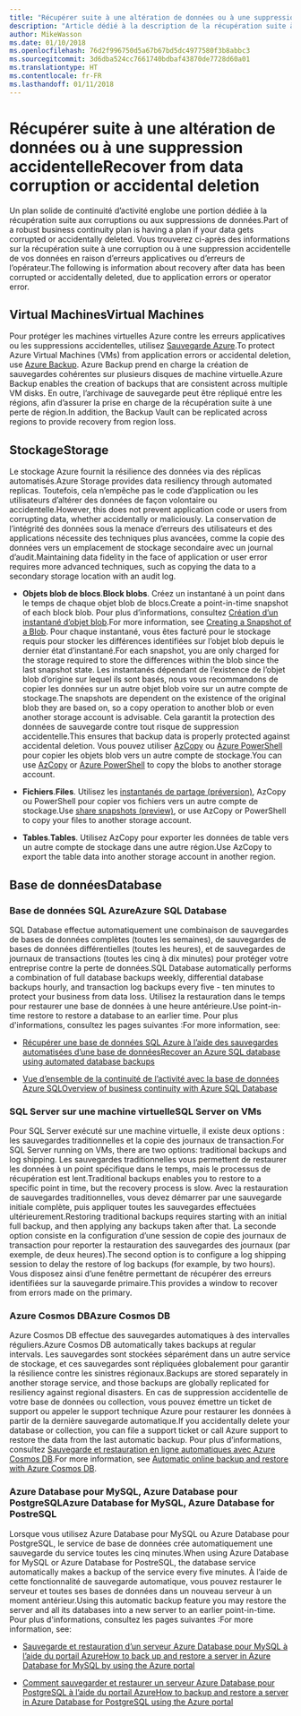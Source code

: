 ```yaml
---
title: "Récupérer suite à une altération de données ou à une suppression accidentelle"
description: "Article dédié à la description de la récupération suite à une corruption de données ou à une suppression accidentelle de données et à la conception d’applications résilientes, hautement disponibles et tolérantes aux pannes, ainsi qu’à la planification de la récupération d’urgence"
author: MikeWasson
ms.date: 01/10/2018
ms.openlocfilehash: 76d2f996750d5a67b67bd5dc4977580f3b8abbc3
ms.sourcegitcommit: 3d6dba524cc7661740bdbaf43870de7728d60a01
ms.translationtype: HT
ms.contentlocale: fr-FR
ms.lasthandoff: 01/11/2018
---
```

# <a name="recover-from-data-corruption-or-accidental-deletion"></a><span data-ttu-id="fac87-103">Récupérer suite à une altération de données ou à une suppression accidentelle</span><span class="sxs-lookup"><span data-stu-id="fac87-103">Recover from data corruption or accidental deletion</span></span> 

<span data-ttu-id="fac87-104">Un plan solide de continuité d’activité englobe une portion dédiée à la récupération suite aux corruptions ou aux suppressions de données.</span><span class="sxs-lookup"><span data-stu-id="fac87-104">Part of a robust business continuity plan is having a plan if your data gets corrupted or accidentally deleted.</span></span> <span data-ttu-id="fac87-105">Vous trouverez ci-après des informations sur la récupération suite à une corruption ou à une suppression accidentelle de vos données en raison d’erreurs applicatives ou d’erreurs de l’opérateur.</span><span class="sxs-lookup"><span data-stu-id="fac87-105">The following is information about recovery after data has been corrupted or accidentally deleted, due to application errors or operator error.</span></span>

## <a name="virtual-machines"></a><span data-ttu-id="fac87-106">Virtual Machines</span><span class="sxs-lookup"><span data-stu-id="fac87-106">Virtual Machines</span></span>

<span data-ttu-id="fac87-107">Pour protéger les machines virtuelles Azure contre les erreurs applicatives ou les suppressions accidentelles, utilisez [Sauvegarde Azure](/azure/backup/).</span><span class="sxs-lookup"><span data-stu-id="fac87-107">To protect Azure Virtual Machines (VMs) from application errors or accidental deletion, use [Azure Backup](/azure/backup/).</span></span> <span data-ttu-id="fac87-108">Azure Backup prend en charge la création de sauvegardes cohérentes sur plusieurs disques de machine virtuelle.</span><span class="sxs-lookup"><span data-stu-id="fac87-108">Azure Backup enables the creation of backups that are consistent across multiple VM disks.</span></span> <span data-ttu-id="fac87-109">En outre, l’archivage de sauvegarde peut être répliqué entre les régions, afin d’assurer la prise en charge de la récupération suite à une perte de région.</span><span class="sxs-lookup"><span data-stu-id="fac87-109">In addition, the Backup Vault can be replicated across regions to provide recovery from region loss.</span></span>

## <a name="storage"></a><span data-ttu-id="fac87-110">Stockage</span><span class="sxs-lookup"><span data-stu-id="fac87-110">Storage</span></span>

<span data-ttu-id="fac87-111">Le stockage Azure fournit la résilience des données via des réplicas automatisés.</span><span class="sxs-lookup"><span data-stu-id="fac87-111">Azure Storage provides data resiliency through automated replicas.</span></span> <span data-ttu-id="fac87-112">Toutefois, cela n’empêche pas le code d’application ou les utilisateurs d’altérer des données de façon volontaire ou accidentelle.</span><span class="sxs-lookup"><span data-stu-id="fac87-112">However, this does not prevent application code or users from corrupting data, whether accidentally or maliciously.</span></span> <span data-ttu-id="fac87-113">La conservation de l’intégrité des données sous la menace d’erreurs des utilisateurs et des applications nécessite des techniques plus avancées, comme la copie des données vers un emplacement de stockage secondaire avec un journal d’audit.</span><span class="sxs-lookup"><span data-stu-id="fac87-113">Maintaining data fidelity in the face of application or user error requires more advanced techniques, such as copying the data to a secondary storage location with an audit log.</span></span> 

- <span data-ttu-id="fac87-114">**Objets blob de blocs**.</span><span class="sxs-lookup"><span data-stu-id="fac87-114">**Block blobs**.</span></span> <span data-ttu-id="fac87-115">Créez un instantané à un point dans le temps de chaque objet blob de blocs.</span><span class="sxs-lookup"><span data-stu-id="fac87-115">Create a point-in-time snapshot of each block blob.</span></span> <span data-ttu-id="fac87-116">Pour plus d’informations, consultez [Création d’un instantané d’objet blob](/rest/api/storageservices/creating-a-snapshot-of-a-blob).</span><span class="sxs-lookup"><span data-stu-id="fac87-116">For more information, see [Creating a Snapshot of a Blob](/rest/api/storageservices/creating-a-snapshot-of-a-blob).</span></span> <span data-ttu-id="fac87-117">Pour chaque instantané, vous êtes facturé pour le stockage requis pour stocker les différences identifiées sur l’objet blob depuis le dernier état d’instantané.</span><span class="sxs-lookup"><span data-stu-id="fac87-117">For each snapshot, you are only charged for the storage required to store the differences within the blob since the last snapshot state.</span></span> <span data-ttu-id="fac87-118">Les instantanés dépendant de l’existence de l’objet blob d’origine sur lequel ils sont basés, nous vous recommandons de copier les données sur un autre objet blob voire sur un autre compte de stockage.</span><span class="sxs-lookup"><span data-stu-id="fac87-118">The snapshots are dependent on the existence of the original blob they are based on, so a copy operation to another blob or even another storage account is advisable.</span></span> <span data-ttu-id="fac87-119">Cela garantit la protection des données de sauvegarde contre tout risque de suppression accidentelle.</span><span class="sxs-lookup"><span data-stu-id="fac87-119">This ensures that backup data is properly protected against accidental deletion.</span></span> <span data-ttu-id="fac87-120">Vous pouvez utiliser [AzCopy](/azure/storage/common/storage-use-azcopy) ou [Azure PowerShell](/azure/storage/common/storage-powershell-guide-full) pour copier les objets blob vers un autre compte de stockage.</span><span class="sxs-lookup"><span data-stu-id="fac87-120">You can use [AzCopy](/azure/storage/common/storage-use-azcopy) or [Azure PowerShell](/azure/storage/common/storage-powershell-guide-full) to copy the blobs to another storage account.</span></span>

- <span data-ttu-id="fac87-121">**Fichiers**.</span><span class="sxs-lookup"><span data-stu-id="fac87-121">**Files**.</span></span> <span data-ttu-id="fac87-122">Utilisez les [instantanés de partage (préversion)](/azure/storage/files/storage-how-to-use-files-snapshots), AzCopy ou PowerShell pour copier vos fichiers vers un autre compte de stockage.</span><span class="sxs-lookup"><span data-stu-id="fac87-122">Use [share snapshots (preview)](/azure/storage/files/storage-how-to-use-files-snapshots), or use AzCopy or PowerShell to copy your files to another storage account.</span></span>

- <span data-ttu-id="fac87-123">**Tables**.</span><span class="sxs-lookup"><span data-stu-id="fac87-123">**Tables**.</span></span> <span data-ttu-id="fac87-124">Utilisez AzCopy pour exporter les données de table vers un autre compte de stockage dans une autre région.</span><span class="sxs-lookup"><span data-stu-id="fac87-124">Use AzCopy to export the table data into another storage account in another region.</span></span>

## <a name="database"></a><span data-ttu-id="fac87-125">Base de données</span><span class="sxs-lookup"><span data-stu-id="fac87-125">Database</span></span>

### <a name="azure-sql-database"></a><span data-ttu-id="fac87-126">Base de données SQL Azure</span><span class="sxs-lookup"><span data-stu-id="fac87-126">Azure SQL Database</span></span> 

<span data-ttu-id="fac87-127">SQL Database effectue automatiquement une combinaison de sauvegardes de bases de données complètes (toutes les semaines), de sauvegardes de bases de données différentielles (toutes les heures), et de sauvegardes de journaux de transactions (toutes les cinq à dix minutes) pour protéger votre entreprise contre la perte de données.</span><span class="sxs-lookup"><span data-stu-id="fac87-127">SQL Database automatically performs a combination of full database backups weekly, differential database backups hourly, and transaction log backups every five - ten minutes to protect your business from data loss.</span></span> <span data-ttu-id="fac87-128">Utilisez la restauration dans le temps pour restaurer une base de données à une heure antérieure.</span><span class="sxs-lookup"><span data-stu-id="fac87-128">Use point-in-time restore to restore a database to an earlier time.</span></span> <span data-ttu-id="fac87-129">Pour plus d'informations, consultez les pages suivantes :</span><span class="sxs-lookup"><span data-stu-id="fac87-129">For more information, see:</span></span>

- [<span data-ttu-id="fac87-130">Récupérer une base de données SQL Azure à l’aide des sauvegardes automatisées d’une base de données</span><span class="sxs-lookup"><span data-stu-id="fac87-130">Recover an Azure SQL database using automated database backups</span></span>](/azure/sql-database/sql-database-recovery-using-backups)

- [<span data-ttu-id="fac87-131">Vue d’ensemble de la continuité de l’activité avec la base de données Azure SQL</span><span class="sxs-lookup"><span data-stu-id="fac87-131">Overview of business continuity with Azure SQL Database</span></span>](/azure/sql-database/sql-database-business-continuity)

### <a name="sql-server-on-vms"></a><span data-ttu-id="fac87-132">SQL Server sur une machine virtuelle</span><span class="sxs-lookup"><span data-stu-id="fac87-132">SQL Server on VMs</span></span>

<span data-ttu-id="fac87-133">Pour SQL Server exécuté sur une machine virtuelle, il existe deux options : les sauvegardes traditionnelles et la copie des journaux de transaction.</span><span class="sxs-lookup"><span data-stu-id="fac87-133">For SQL Server running on VMs, there are two options: traditional backups and log shipping.</span></span> <span data-ttu-id="fac87-134">Les sauvegardes traditionnelles vous permettent de restaurer les données à un point spécifique dans le temps, mais le processus de récupération est lent.</span><span class="sxs-lookup"><span data-stu-id="fac87-134">Traditional backups enables you to restore to a specific point in time, but the recovery process is slow.</span></span> <span data-ttu-id="fac87-135">Avec la restauration de sauvegardes traditionnelles, vous devez démarrer par une sauvegarde initiale complète, puis appliquer toutes les sauvegardes effectuées ultérieurement.</span><span class="sxs-lookup"><span data-stu-id="fac87-135">Restoring traditional backups requires starting with an initial full backup, and then applying any backups taken after that.</span></span> <span data-ttu-id="fac87-136">La seconde option consiste en la configuration d’une session de copie des journaux de transaction pour reporter la restauration des sauvegardes des journaux (par exemple, de deux heures).</span><span class="sxs-lookup"><span data-stu-id="fac87-136">The second option is to configure a log shipping session to delay the restore of log backups (for example, by two hours).</span></span> <span data-ttu-id="fac87-137">Vous disposez ainsi d’une fenêtre permettant de récupérer des erreurs identifiées sur la sauvegarde primaire.</span><span class="sxs-lookup"><span data-stu-id="fac87-137">This provides a window to recover from errors made on the primary.</span></span>

### <a name="azure-cosmos-db"></a><span data-ttu-id="fac87-138">Azure Cosmos DB</span><span class="sxs-lookup"><span data-stu-id="fac87-138">Azure Cosmos DB</span></span>

<span data-ttu-id="fac87-139">Azure Cosmos DB effectue des sauvegardes automatiques à des intervalles réguliers.</span><span class="sxs-lookup"><span data-stu-id="fac87-139">Azure Cosmos DB automatically takes backups at regular intervals.</span></span> <span data-ttu-id="fac87-140">Les sauvegardes sont stockées séparément dans un autre service de stockage, et ces sauvegardes sont répliquées globalement pour garantir la résilience contre les sinistres régionaux.</span><span class="sxs-lookup"><span data-stu-id="fac87-140">Backups are stored separately in another storage service, and those backups are globally replicated for resiliency against regional disasters.</span></span> <span data-ttu-id="fac87-141">En cas de suppression accidentelle de votre base de données ou collection, vous pouvez émettre un ticket de support ou appeler le support technique Azure pour restaurer les données à partir de la dernière sauvegarde automatique.</span><span class="sxs-lookup"><span data-stu-id="fac87-141">If you accidentally delete your database or collection, you can file a support ticket or call Azure support to restore the data from the last automatic backup.</span></span> <span data-ttu-id="fac87-142">Pour plus d’informations, consultez [Sauvegarde et restauration en ligne automatiques avec Azure Cosmos DB](/azure/cosmos-db/online-backup-and-restore).</span><span class="sxs-lookup"><span data-stu-id="fac87-142">For more information, see [Automatic online backup and restore with Azure Cosmos DB](/azure/cosmos-db/online-backup-and-restore).</span></span>

### <a name="azure-database-for-mysql-azure-database-for-postresql"></a><span data-ttu-id="fac87-143">Azure Database pour MySQL, Azure Database pour PostgreSQL</span><span class="sxs-lookup"><span data-stu-id="fac87-143">Azure Database for MySQL, Azure Database for PostreSQL</span></span>

<span data-ttu-id="fac87-144">Lorsque vous utilisez Azure Database pour MySQL ou Azure Database pour PostgreSQL, le service de base de données crée automatiquement une sauvegarde du service toutes les cinq minutes.</span><span class="sxs-lookup"><span data-stu-id="fac87-144">When using Azure Database for MySQL or Azure Database for PostreSQL, the database service automatically makes a backup of the service every five minutes.</span></span> <span data-ttu-id="fac87-145">À l’aide de cette fonctionnalité de sauvegarde automatique, vous pouvez restaurer le serveur et toutes ses bases de données dans un nouveau serveur à un moment antérieur.</span><span class="sxs-lookup"><span data-stu-id="fac87-145">Using this automatic backup feature you may restore the server and all its databases into a new server to an earlier point-in-time.</span></span> <span data-ttu-id="fac87-146">Pour plus d'informations, consultez les pages suivantes :</span><span class="sxs-lookup"><span data-stu-id="fac87-146">For more information, see:</span></span>

- [<span data-ttu-id="fac87-147">Sauvegarde et restauration d’un serveur Azure Database pour MySQL à l’aide du portail Azure</span><span class="sxs-lookup"><span data-stu-id="fac87-147">How to back up and restore a server in Azure Database for MySQL by using the Azure portal</span></span>](/azure/mysql/howto-restore-server-portal)

- [<span data-ttu-id="fac87-148">Comment sauvegarder et restaurer un serveur Azure Database pour PostgreSQL à l’aide du portail Azure</span><span class="sxs-lookup"><span data-stu-id="fac87-148">How to backup and restore a server in Azure Database for PostgreSQL using the Azure portal</span></span>](/azure/postgresql/howto-restore-server-portal)

